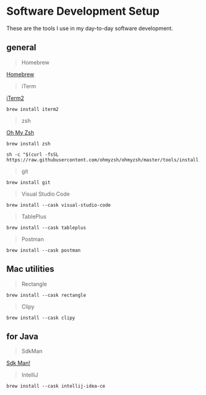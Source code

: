 # Software Development Setup

These are the tools I use in my day-to-day software development.

## general

> Homebrew

[Homebrew](https://brew.sh/)

> iTerm

[iTerm2](https://iterm2.com/index.html)

```
brew install iterm2
```

> zsh

[Oh My Zsh](https://ohmyz.sh/)

```
brew install zsh

sh -c "$(curl -fsSL https://raw.githubusercontent.com/ohmyzsh/ohmyzsh/master/tools/install.sh)"
```

> git

```
brew install git
```

> Visual Studio Code

```
brew install --cask visual-studio-code
```

> TablePlus

```
brew install --cask tableplus
```

> Postman

```
brew install --cask postman
```

## Mac utilities

> Rectangle

```
brew install --cask rectangle
```

> Clipy

```
brew install --cask clipy
```

## for Java

> SdkMan

[Sdk Man!](https://sdkman.io/)

> IntelliJ

```
brew install --cask intellij-idea-ce
```
